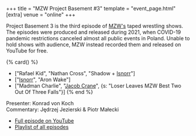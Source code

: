 +++
title = "MZW Project Basement #3"
template = "event_page.html"
[extra]
venue = "online"
+++

Project Basement 3 is the third episode of [MZW's](@/o/mzw.md) taped wrestling shows. The episodes were produced and released during 2021, when COVID-19 pandemic restrictions canceled almost all public events in Poland. Unable to hold shows with audience, MZW instead recorded them and released on YouTube for free.

{% card() %}
- ["Rafael Kid", "Nathan Cross", "Shadow + [Isnorr](@/w/isnorr.md)"]
- ["[Isnorr](@/w/isnorr.md)", "Aron Wake"]
- ["Madman Charlie", "[Jacob Crane](@/w/jacob-crane.md)", {s: "Loser Leaves MZW Best Two Out Of Three Falls"}]
{% end %}

Presenter: Konrad von Koch \
Commentary: Jędrzej Jezierski & Piotr Małecki

* [Full episode on YouTube](https://www.youtube.com/watch?v=diZ2HqIib0U)
* [Playlist of all episodes](https://www.youtube.com/playlist?list=PL9jkhNR2Sx8gOYpibA7twIBHV7w3iyLB2)
